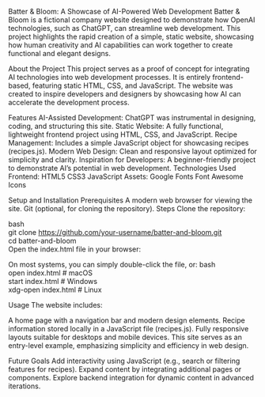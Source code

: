 Batter & Bloom: A Showcase of AI-Powered Web Development
Batter & Bloom is a fictional company website designed to demonstrate how OpenAI technologies, such as ChatGPT, can streamline web development. This project highlights the rapid creation of a simple, static website, showcasing how human creativity and AI capabilities can work together to create functional and elegant designs.

About the Project
This project serves as a proof of concept for integrating AI technologies into web development processes. It is entirely frontend-based, featuring static HTML, CSS, and JavaScript. The website was created to inspire developers and designers by showcasing how AI can accelerate the development process.

Features
AI-Assisted Development: ChatGPT was instrumental in designing, coding, and structuring this site.
Static Website: A fully functional, lightweight frontend project using HTML, CSS, and JavaScript.
Recipe Management: Includes a simple JavaScript object for showcasing recipes (recipes.js).
Modern Web Design: Clean and responsive layout optimized for simplicity and clarity.
Inspiration for Developers: A beginner-friendly project to demonstrate AI’s potential in web development.
Technologies Used
Frontend:
HTML5
CSS3
JavaScript
Assets:
Google Fonts
Font Awesome Icons


Setup and Installation
Prerequisites
A modern web browser for viewing the site.
Git (optional, for cloning the repository).
Steps
Clone the repository:

bash<br>
git clone https://github.com/your-username/batter-and-bloom.git<br>
cd batter-and-bloom<br>
Open the index.html file in your browser:

On most systems, you can simply double-click the file, or:
bash<br>
open index.html   # macOS<br>
start index.html  # Windows<br>
xdg-open index.html  # Linux<br>

Usage
The website includes:

A home page with a navigation bar and modern design elements.
Recipe information stored locally in a JavaScript file (recipes.js).
Fully responsive layouts suitable for desktops and mobile devices.
This site serves as an entry-level example, emphasizing simplicity and efficiency in web design.

Future Goals
Add interactivity using JavaScript (e.g., search or filtering features for recipes).
Expand content by integrating additional pages or components.
Explore backend integration for dynamic content in advanced iterations.
